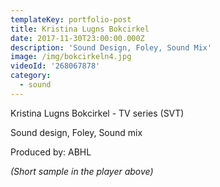 ```yaml
---
templateKey: portfolio-post
title: Kristina Lugns Bokcirkel
date: 2017-11-30T23:00:00.000Z
description: 'Sound Design, Foley, Sound Mix'
image: /img/bokcirkeln4.jpg
videoId: '268067878'
category:
  - sound
---
```

Kristina Lugns Bokcirkel - TV series (SVT)

Sound design, Foley, Sound mix

Produced by: ABHL

_(Short sample in the player above)_
